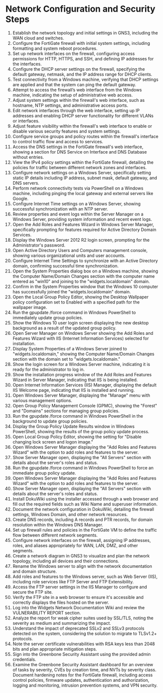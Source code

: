 # Network Configuration and Security Steps

1. Establish the network topology and initial settings in GNS3, including the WAN cloud and switches.
2. Configure the FortiGate firewall with initial system settings, including formatting and system reboot procedures.
3. Set up network interfaces on the firewall, configuring access permissions for HTTP, HTTPS, and SSH, and defining IP addresses for the interfaces.
4. Configure the DHCP server settings on the firewall, specifying the default gateway, netmask, and the IP address range for DHCP clients.
5. Test connectivity from a Windows machine, verifying that DHCP settings are applied and that the system can ping the default gateway.
6. Attempt to access the firewall’s web interface from the Windows machine, indicating the setup of administrative web access.
7. Adjust system settings within the firewall's web interface, such as hostname, NTP settings, and administrative access ports.
8. Edit network interfaces through the web interface, setting up IP addresses and enabling DHCP server functionality for different VLANs or interfaces.
9. Adjust feature visibility within the firewall's web interface to enable or disable various security features and system settings.
10. Configure service groups and policy routes within the firewall's interface to control traffic flow and access to services.
11. Access the DNS settings in the FortiGate firewall's web interface, showing a section for DNS Service on Interface and DNS Database without entries.
12. View the IPv4 policy settings within the FortiGate firewall, detailing the policies for traffic between different network zones and interfaces.
13. Configure network settings on a Windows Server, specifically setting static IP details including IP address, subnet mask, default gateway, and DNS servers.
14. Perform network connectivity tests via PowerShell on a Windows machine, including pinging the local gateway and external servers like Google.
15. Configure Internet Time settings on a Windows Server, showing successful synchronization with an NTP server.
16. Review properties and event logs within the Server Manager on a Windows Server, providing system information and recent event logs.
17. Open the Add Roles and Features Wizard in Windows Server Manager, specifically prompting for features required for Active Directory Domain Services.
18. Display the Windows Server 2012 R2 login screen, prompting for the Administrator's password.
19. Open Active Directory Users and Computers management console, showing various organizational units and user accounts.
20. Configure Internet Time Settings to synchronize with an Active Directory domain, confirming successful time synchronization.
21. Open the System Properties dialog box on a Windows machine, showing the Computer Name/Domain Changes section with the computer name entered as "win10" and joining to the "widgets.localdomain" domain.
22. Confirm in the System Properties window that the Windows 10 computer has successfully joined the "widgets.localdomain" domain.
23. Open the Local Group Policy Editor, showing the Desktop Wallpaper policy configuration set to Enabled with a specified path for the wallpaper image.
24. Run the gpupdate /force command in Windows PowerShell to immediately update group policies.
25. Show the Windows 10 user login screen displaying the new desktop background as a result of the updated group policy.
26. Open Server Manager on Windows Server showing the Add Roles and Features Wizard with IIS (Internet Information Services) selected for installation.
27. Display System Properties of a Windows Server joined to "widgets.localdomain," showing the Computer Name/Domain Changes section with the domain set to "widgets.localdomain."
28. Show the login screen for a Windows Server machine, indicating it is ready for the administrator to log in.
29. Show the installation progress window of the Add Roles and Features Wizard in Server Manager, indicating that IIS is being installed.
30. Open Internet Information Services (IIS) Manager, displaying the default IIS Welcome page, indicating that IIS is installed and running.
31. Open Windows Server Manager, displaying the "Manage" menu with various management options.
32. Open Group Policy Management Console (GPMC), showing the "Forest" and "Domains" sections for managing group policies.
33. Run the gpupdate /force command in Windows PowerShell in the background to update group policies.
34. Display the Group Policy Update Results window in Windows PowerShell, showing the results of the group policy update process.
35. Open Local Group Policy Editor, showing the setting for "Disable changing lock screen and logon image."
36. Open Windows Server Manager displaying the "Add Roles and Features Wizard" with the option to add roles and features to the server.
37. Show Server Manager open, displaying the "All Servers" section with details about the server's roles and status.
38. Run the gpupdate /force command in Windows PowerShell to force an immediate group policy update.
39. Open Windows Server Manager displaying the "Add Roles and Features Wizard" with the option to add roles and features to the server.
40. Show Server Manager open, displaying the "All Servers" section with details about the server's roles and status.
41. Install DokuWiki using the installer accessed through a web browser and fill out the required fields such as Wiki Name and superuser information.
42. Document the network configuration in DokuWiki, detailing the firewall settings, Windows Domain, and other network resources.
43. Create DNS records, including A records and PTR records, for domain resolution within the Windows DNS Manager.
44. Set up firewall rules and policies in the FortiGate VM to define the traffic flow between different network segments.
45. Configure network interfaces on the firewall, assigning IP addresses, roles, and aliases appropriately for WAN, LAN, DMZ, and other segments.
46. Create a network diagram in GNS3 to visualize and plan the network topology, including all devices and their connections.
47. Rename the Windows server to align with the network documentation and domain structure.
48. Add roles and features to the Windows server, such as Web Server (IIS), including role services like FTP Server and FTP Extensibility.
49. Access the FTP server settings in the IIS Manager to configure and secure the FTP site.
50. Verify the FTP site in a web browser to ensure it's accessible and correctly displays the files hosted on the server.
51. Log into the Widgets Network Documentation Wiki and review the VULNERABILITY REPORT section.
52. Analyze the report for weak cipher suites used by SSL/TLS, noting the severity as medium and summarizing the impact.
53. Understand the impact of deprecated SSLv2 and SSLv3 protocols detected on the system, considering the solution to migrate to TLSv1.2+ protocols.
54. Note the server certificate vulnerabilities with RSA keys less than 2048 bits and plan appropriate mitigation steps.
55. Sign into the Greenbone Security Assistant using the provided admin credentials.
56. Examine the Greenbone Security Assistant dashboard for an overview of tasks by severity, CVEs by creation time, and NVTs by severity class. Document hardening notes for the FortiGate firewall, including access control policies, firmware updates, authentication and authorization, logging and monitoring, intrusion prevention systems, and VPN security.

